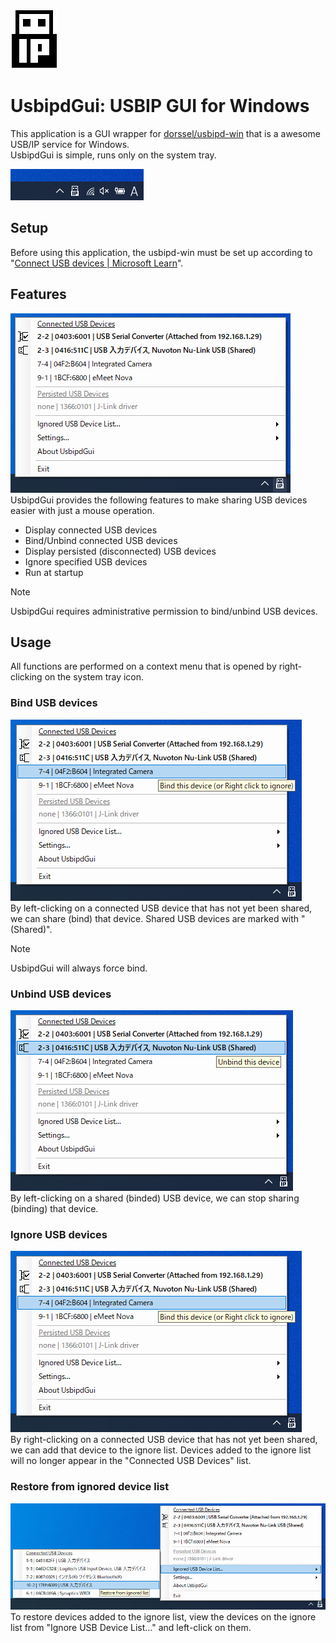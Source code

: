 ![](images/UsbipdGuiIcon.png)

# UsbipdGui: USBIP GUI for Windows
This application is a GUI wrapper for [dorssel/usbipd-win](https://github.com/dorssel/usbipd-win) that is a awesome USB/IP service for Windows.  
UsbipdGui is simple, runs only on the system tray.

![](images/Screenshot_SystemTrayIcon.png)

## Setup
Before using this application, the usbipd-win must be set up according to "[Connect USB devices | Microsoft Learn](https://learn.microsoft.com/en-us/windows/wsl/connect-usb)".

## Features
![](images/Screenshot_ContextMenuOpen.png)  
UsbipdGui provides the following features to make sharing USB devices easier with just a mouse operation.

- Display connected USB devices
- Bind/Unbind connected USB devices
- Display persisted (disconnected) USB devices
- Ignore specified USB devices
- Run at startup

> [!NOTE]
> UsbipdGui requires administrative permission to bind/unbind USB devices.

## Usage
All functions are performed on a context menu that is opened by right-clicking on the system tray icon.

### Bind USB devices
![](images/Screenshot_BindDevice.png)  
By left-clicking on a connected USB device that has not yet been shared, we can share (bind) that device.
Shared USB devices are marked with "(Shared)".  

> [!NOTE]
> UsbipdGui will always force bind.

### Unbind USB devices
![](images/Screenshot_UnbindDevice.png)  
By left-clicking on a shared (binded) USB device, we can stop sharing (binding) that device.

### Ignore USB devices
![](images/Screenshot_BindDevice.png)  
By right-clicking on a connected USB device that has not yet been shared, we can add that device to the ignore list.
Devices added to the ignore list will no longer appear in the "Connected USB Devices" list.

### Restore from ignored device list
![](images/Screenshot_IgnoredDeviceList.png)  
To restore devices added to the ignore list, view the devices on the ignore list from "Ignore USB Device List..." and left-click on them.
